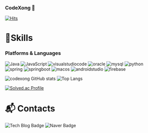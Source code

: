 ### CodeXong 👋
[![Hits](https://hits.seeyoufarm.com/api/count/incr/badge.svg?url=https%3A%2F%2Fgithub.com%2Fcodexong&count_bg=%23A4C1E5&title_bg=%234D6ACD&icon=&icon_color=%23E7E7E7&title=hits&edge_flat=false)](https://hits.seeyoufarm.com)

# 💪Skills
### Platforms & Languages
![Java](https://img.shields.io/badge/Java-007396.svg?&style=for-the-badge&logo=Java&logoColor=white)
![JavaScript](https://img.shields.io/badge/JavaScript-F7DF1E.svg?&style=for-the-badge&logo=JavaScript&logoColor=white)
![visualstudiocode](https://img.shields.io/badge/visualstudiocode-007ACC.svg?&style=for-the-badge&logo=visualstudiocode&logoColor=white)
![oracle](https://img.shields.io/badge/oracle-F80000.svg?&style=for-the-badge&logo=oracle&logoColor=white)
![mysql](https://img.shields.io/badge/mysql-4479A1.svg?&style=for-the-badge&logo=mysql&logoColor=white)
![python](https://img.shields.io/badge/python-3776AB.svg?&style=for-the-badge&logo=python&logoColor=white)
![spring](https://img.shields.io/badge/spring-6DB33F.svg?&style=for-the-badge&logo=spring&logoColor=white)
![springboot](https://img.shields.io/badge/springboot-6DB33F.svg?&style=for-the-badge&logo=springboot&logoColor=white)
![macos](https://img.shields.io/badge/macos-000000.svg?&style=for-the-badge&logo=macos&logoColor=white)
![androidstudio](https://img.shields.io/badge/androidstudio-3DDC84.svg?&style=for-the-badge&logo=androidstudio&logoColor=white)
![firebase](https://img.shields.io/badge/firebase-FFCA28.svg?&style=for-the-badge&logo=firebase&logoColor=white)

![codexong GitHub stats](https://github-readme-stats.vercel.app/api?username=anuraghazra&theme=tokyonight&show_icons=true)
![Top Langs](https://github-readme-stats.vercel.app/api/top-langs/?username=codexong&layout=compact&theme=dark)

[![Solved.ac Profile](http://mazassumnida.wtf/api/generate_badge?boj=codexong)](http://solved.ac/codexong)
# :mailbox_with_mail: Contacts
![Tech Blog Badge](http://img.shields.io/badge/-Tech%20blog-black?style=flat-square&logo=github&link=https://xong-coding.tistory.com/)
![Naver Badge](https://img.shields.io/badge/Naver-03C75A?style=flat-square&logo=Naver&logoColor=white&link=mailto:xongyuna@naver.com)
